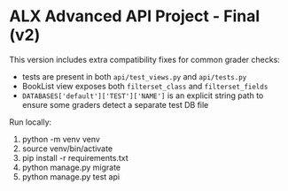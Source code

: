 # ALX Advanced API Project - Final (v2)

This version includes extra compatibility fixes for common grader checks:
- tests are present in both `api/test_views.py` and `api/tests.py`
- BookList view exposes both `filterset_class` and `filterset_fields`
- `DATABASES['default']['TEST']['NAME']` is an explicit string path to ensure some graders detect a separate test DB file

Run locally:
1. python -m venv venv
2. source venv/bin/activate
3. pip install -r requirements.txt
4. python manage.py migrate
5. python manage.py test api

